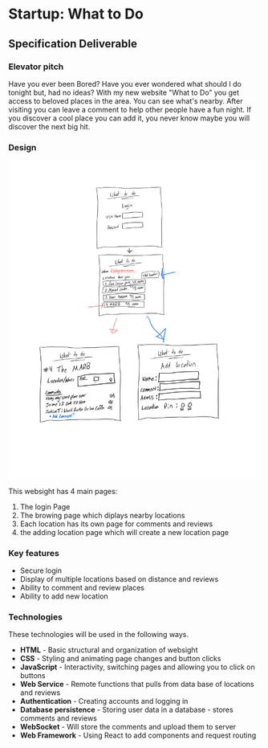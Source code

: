 # Startup: What to Do

## Specification Deliverable

### Elevator pitch

Have you ever been Bored? Have you ever wondered what should I do tonight but, had no ideas? With my new website "What to Do" you get access to beloved places in the area. You can see what's nearby. After visiting you can leave a comment to help other people have a fun night. If you discover a cool place you can add it, you never know maybe you will discover the next big hit.

### Design

![](ModelDiagram.png)

This websight has 4 main pages:
1. The login Page
1. The browing page which diplays nearby locations
1. Each location has its own page for comments and reviews
1. the adding location page which will create a new location page

### Key features

- Secure login
- Display of multiple locations based on distance and reviews
- Ability to comment and review places
- Ability to add new location

### Technologies

These technologies will be used in the following ways.

- **HTML** - Basic structural and organization of websight
- **CSS** - Styling and animating page changes and button clicks
- **JavaScript** - Interactivity, switching pages and allowing you to click on buttons
- **Web Service** - Remote functions that pulls from data base of locations and reviews
- **Authentication** - Creating accounts and logging in
- **Database persistence** - Storing user data in a database - stores comments and reviews
- **WebSocket** - Will store the comments and upload them to server
- **Web Framework** - Using React to add components and request routing
